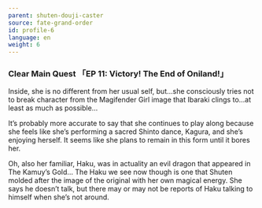 ```yaml
---
parent: shuten-douji-caster
source: fate-grand-order
id: profile-6
language: en
weight: 6
---
```


### Clear Main Quest 「EP 11: Victory! The End of Oniland!」

Inside, she is no different from her usual self, but…she consciously tries not to break character from the Magifender Girl image that Ibaraki clings to…at least as much as possible…

It’s probably more accurate to say that she continues to play along because she feels like she’s performing a sacred Shinto dance, Kagura, and she’s enjoying herself. It seems like she plans to remain in this form until it bores her.

Oh, also her familiar, Haku, was in actuality an evil dragon that appeared in The Kamuy’s Gold… The Haku we see now though is one that Shuten molded after the image of the original with her own magical energy. She says he doesn’t talk, but there may or may not be reports of Haku talking to himself when she’s not around.

